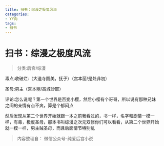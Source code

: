 ```yaml
---
title: 扫书：综漫之极度风流
categories:
- YY向
tags:
- 扫书
---
```

# 扫书：综漫之极度风流
> 分类:后宫/综漫

毒点:收破烂:（大道寺圆美，抚子）（宫本丽/是处非初）

圣母:男主（宫本丽/高城沙耶）

评论:怎么说呢？第一个世界是百变小樱，然后小樱有个哥哥，所以说有那种兄妹之间的亲情有点不爽，算是个郁闷点

然后发现从第二个世界开始就跟一本之前我看过的，书一样，名字和剧情一模一样，有毒，极度圣母，那本书叫综漫之次元双修你们可以看看，从第二个世界开始就一模一样，男主贼圣母，而且后面情节特别乱


> 内容整理自： 微信公众号-纯爱后宫小说